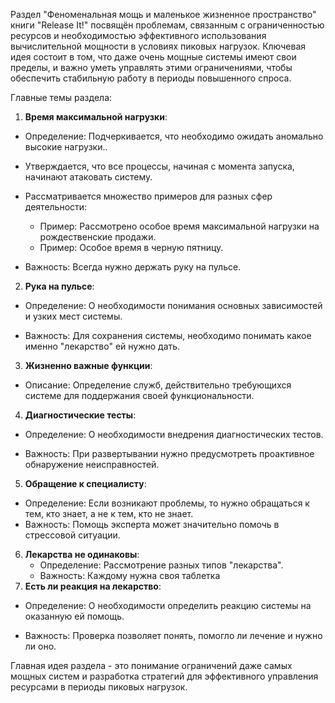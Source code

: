 Раздел "Феноменальная мощь и маленькое жизненное пространство" книги "Release It!" посвящён проблемам, связанным с ограниченностью ресурсов и необходимостью эффективного использования вычислительной мощности в условиях пиковых нагрузок. Ключевая идея состоит в том, что даже очень мощные системы имеют свои пределы, и важно уметь управлять этими ограничениями, чтобы обеспечить стабильную работу в периоды повышенного спроса.

Главные темы раздела:

1.  **Время максимальной нагрузки**:

* Определение: Подчеркивается, что необходимо ожидать аномально высокие нагрузки..

* Утверждается, что все процессы, начиная с момента запуска, начинают атаковать систему.

* Рассматривается множество примеров для разных сфер деятельности:
    * Пример: Рассмотрено особое время максимальной нагрузки на рождественские продажи.
    * Пример: Особое время в черную пятницу.

*   Важность: Всегда нужно держать руку на пульсе.

2.  **Рука на пульсе**:

* Определение: О необходимости понимания основных зависимостей и узких мест системы. 

*   Важность: Для сохранения системы, необходимо понимать какое именно "лекарство" ей нужно дать.

3.  **Жизненно важные функции**:
   * Описание: Определение служб, действительно требующихся системе для поддержания своей функциональности.

4.  **Диагностические тесты**:
* Определение: О необходимости внедрения диагностических тестов. 

*   Важность: При развертывании нужно предусмотреть проактивное обнаружение неисправностей.

5.  **Обращение к специалисту**:
*   Определение: Если возникают проблемы, то нужно обращаться к тем, кто знает, а не к тем, кто не знает.
*   Важность: Помощь эксперта может значительно помочь в стрессовой ситуации.

6. **Лекарства не одинаковы**:
   * Определение: Рассмотрение разных типов "лекарства".
    *   Важность: Каждому нужна своя таблетка
7.  **Есть ли реакция на лекарство**:
   * Определение: О необходимости определить реакцию системы на оказанную ей помощь.

   *   Важность: Проверка позволяет понять, помогло ли лечение и нужно ли оно.

Главная идея раздела - это понимание ограничений даже самых мощных систем и разработка стратегий для эффективного управления ресурсами в периоды пиковых нагрузок.
